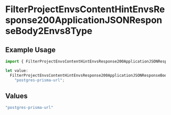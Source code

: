 # FilterProjectEnvsContentHintEnvsResponse200ApplicationJSONResponseBody2Envs8Type

## Example Usage

```typescript
import { FilterProjectEnvsContentHintEnvsResponse200ApplicationJSONResponseBody2Envs8Type } from "@vercel/sdk/models/operations/filterprojectenvs.js";

let value:
  FilterProjectEnvsContentHintEnvsResponse200ApplicationJSONResponseBody2Envs8Type =
    "postgres-prisma-url";
```

## Values

```typescript
"postgres-prisma-url"
```